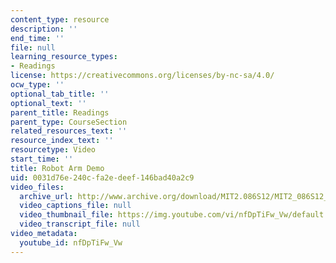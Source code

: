 ```yaml
---
content_type: resource
description: ''
end_time: ''
file: null
learning_resource_types:
- Readings
license: https://creativecommons.org/licenses/by-nc-sa/4.0/
ocw_type: ''
optional_tab_title: ''
optional_text: ''
parent_title: Readings
parent_type: CourseSection
related_resources_text: ''
resource_index_text: ''
resourcetype: Video
start_time: ''
title: Robot Arm Demo
uid: 0031d76e-240c-fa2e-deef-146bad40a2c9
video_files:
  archive_url: http://www.archive.org/download/MIT2.086S12/MIT2_086S12_unit7_arm_300k.mp4
  video_captions_file: null
  video_thumbnail_file: https://img.youtube.com/vi/nfDpTiFw_Vw/default.jpg
  video_transcript_file: null
video_metadata:
  youtube_id: nfDpTiFw_Vw
---
```


